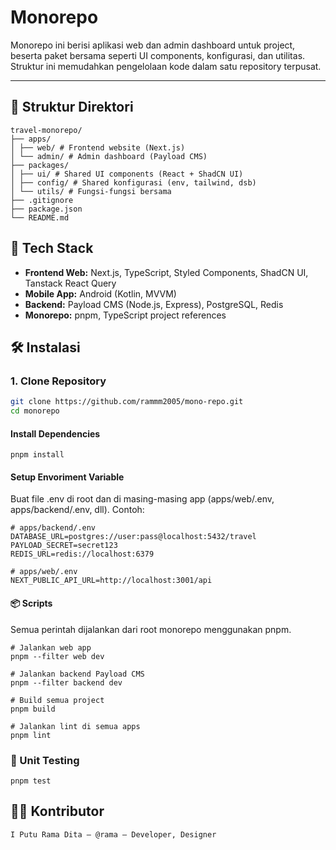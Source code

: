 # Monorepo

Monorepo ini berisi aplikasi web dan admin dashboard untuk project, beserta paket bersama seperti UI components, konfigurasi, dan utilitas. Struktur ini memudahkan pengelolaan kode dalam satu repository terpusat.

---

## 📁 Struktur Direktori

```
travel-monorepo/
├── apps/
│ ├── web/ # Frontend website (Next.js)
│ └── admin/ # Admin dashboard (Payload CMS)
├── packages/
│ ├── ui/ # Shared UI components (React + ShadCN UI)
│ ├── config/ # Shared konfigurasi (env, tailwind, dsb)
│ └── utils/ # Fungsi-fungsi bersama
├── .gitignore
├── package.json
└── README.md

```

## 🚀 Tech Stack

- **Frontend Web:** Next.js, TypeScript, Styled Components, ShadCN UI, Tanstack React Query
- **Mobile App:** Android (Kotlin, MVVM)
- **Backend:** Payload CMS (Node.js, Express), PostgreSQL, Redis
- **Monorepo:** pnpm, TypeScript project references

## 🛠 Instalasi

### 1. Clone Repository

```bash
git clone https://github.com/rammm2005/mono-repo.git
cd monorepo
```

#### Install Dependencies

```
pnpm install
```

#### Setup Envoriment Variable
Buat file .env di root dan di masing-masing app (apps/web/.env, apps/backend/.env, dll). Contoh:
```
# apps/backend/.env
DATABASE_URL=postgres://user:pass@localhost:5432/travel
PAYLOAD_SECRET=secret123
REDIS_URL=redis://localhost:6379

```

```
# apps/web/.env
NEXT_PUBLIC_API_URL=http://localhost:3001/api

```


#### 📦 Scripts
Semua perintah dijalankan dari root monorepo menggunakan pnpm.
```
# Jalankan web app
pnpm --filter web dev

# Jalankan backend Payload CMS
pnpm --filter backend dev

# Build semua project
pnpm build

# Jalankan lint di semua apps
pnpm lint
```

### 🧪 Unit Testing
```
pnpm test

```

## 🧑‍💻 Kontributor

    I Putu Rama Dita – @rama – Developer, Designer